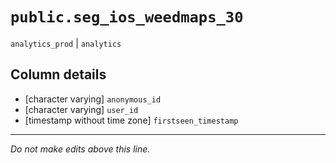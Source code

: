 # `public.seg_ios_weedmaps_30`
`analytics_prod` | `analytics`

## Column details
* [character varying] `anonymous_id`
* [character varying] `user_id`
* [timestamp without time zone] `firstseen_timestamp`

-------------------------------------------------------------------------------
*Do not make edits above this line.*
